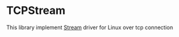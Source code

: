 # TCPStream

This library implement [Stream][1] driver for Linux over tcp connection



[1]: https://github.com/Alii-Mirghasemi/Stream
